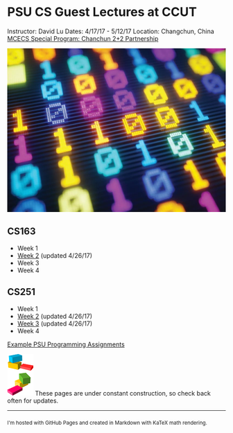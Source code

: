  <link rel="shortcut icon" type="image/x-icon" href="wiki.ico">

PSU CS Guest Lectures at CCUT
=====
Instructor: David Lu
Dates: 4/17/17 - 5/12/17
Location: Changchun, China
[MCECS Special Program: Chanchun 2+2 Partnership](https://www.pdx.edu/cecs/changchun-partnership-22-programs)

![binary](binary.jpg)

CS163
----
  * Week 1
  * [Week 2](CS163/Week2.html) (updated 4/26/17)
  * Week 3
  * Week 4

CS251
----
  * Week 1
  * [Week 2](CS251/Week2.html) (updated 4/26/17)
  * [Week 3](CS251/Week3.html) (updated 4/26/17)
  * Week 4

[Example PSU Programming Assignments](Projects.html)


![Construction](construction.png) These pages are under constant construction, so check back often for updates.


-----
<Sub>I'm hosted with GitHub Pages and created in Markdown with KaTeX math rendering.

